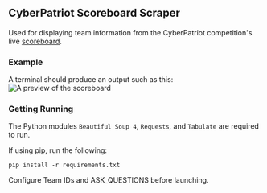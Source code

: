 ## CyberPatriot Scoreboard Scraper ##
Used for displaying team information from the CyberPatriot competition's live [scoreboard](https://scoreboard.uscyberpatriot.org/index.php?sort=Total).

### Example ###
A terminal should produce an output such as this:
![A preview of the scoreboard](assets/scoreboard_preview.png)

### Getting Running ###
The Python modules `Beautiful Soup 4`, `Requests`, and `Tabulate` are required to run.

If using pip, run the following:
```
pip install -r requirements.txt
```

Configure Team IDs and ASK_QUESTIONS before launching.
